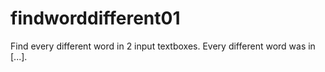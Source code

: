 # findworddifferent01
Find every different word in 2 input textboxes. Every different word was in [...].
